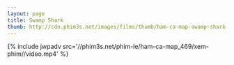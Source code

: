 ```yaml
---
layout: page
title: Swamp Shark
thumb: http://cdn.phim3s.net/images/films/thumb/ham-ca-map-swamp-shark-2011-2011.jpg
---
```

{% include jwpadv src='//phim3s.net/phim-le/ham-ca-map_469/xem-phim//video.mp4' %}